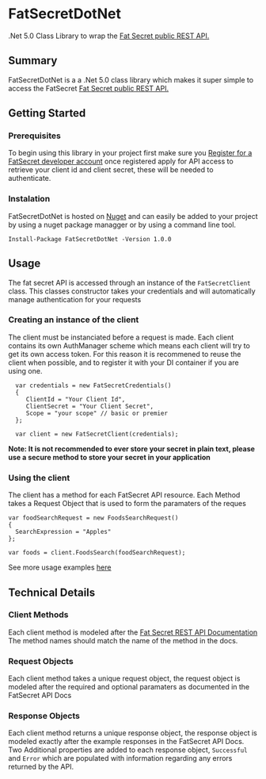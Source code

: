 # FatSecretDotNet
.Net 5.0 Class Library to wrap the [Fat Secret public REST API.](https://platform.fatsecret.com/api/Default.aspx?screen=rapiref2)

## Summary
FatSecretDotNet is a a .Net 5.0 class library which makes it super simple to access the FatSecret [Fat Secret public REST API.](https://platform.fatsecret.com/api/Default.aspx?screen=rapiref2)

## Getting Started

### Prerequisites
To begin using this library in your project first make sure you [Register for a FatSecret developer account](https://platform.fatsecret.com/api/Default.aspx?screen=r) once registered apply for API access to retrieve your client id and client secret, these will be needed to authenticate.

### Instalation 
FatSecretDotNet is hosted on [Nuget](https://www.nuget.org/packages/FatSecretDotNet/) and can easily be added to your project by using a nuget package managger or by using a command line tool.

`Install-Package FatSecretDotNet -Version 1.0.0`

## Usage
The fat secret API is accessed through an instance of the `FatSecretClient` class. This classes constructor takes your credentials and will automatically manage authentication for your requests

### Creating an instance of the client
The client must be instanciated before a request is made. Each client contains its own AuthManager scheme which means each client will try to get its own access token. For this reason it is recommened to reuse the client when possible, and to register it with your DI container if you are using one.
```
  var credentials = new FatSecretCredentials()
  {
     ClientId = "Your Client Id",
     ClientSecret = "Your Client Secret",
     Scope = "your scope" // basic or premier
  };

  var client = new FatSecretClient(credentials);
```
**Note: It is not recommended to ever store your secret in plain text, please use a secure method to store your secret in your application**

### Using the client
The client has a method for each FatSecret API resource. Each Method takes a Request Object that is used to form the paramaters of the reques
```
var foodSearchRequest = new FoodsSearchRequest()
{
  SearchExpression = "Apples"
};

var foods = client.FoodsSearch(foodSearchRequest);
```

See more usage examples [here](docs/UsageExamples.md)

## Technical Details
### Client Methods
Each client method is modeled after the [Fat Secret REST API Documentation](https://platform.fatsecret.com/api/Default.aspx?screen=rapiref2) The method names should match the name of the method in the docs.

### Request Objects
Each client method takes a unique request object, the request object is modeled after the required and optional paramaters as documented in the FatSecret API Docs

### Response Objects
Each client method returns a unique response object, the response object is modeled exactly after the example responses in the FatSecret API Docs. Two Additional properties are added to each response object, `Successful` and `Error` which are populated with information regarding any errors returned by the API.
